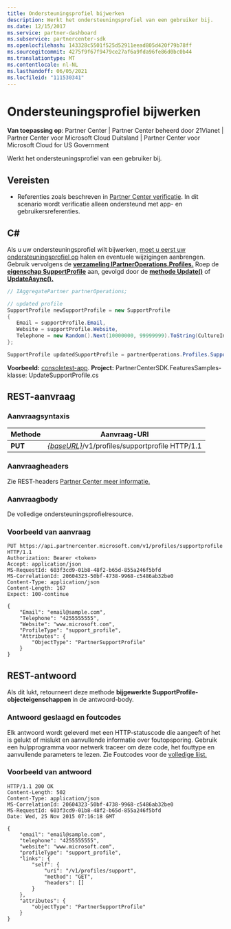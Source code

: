 ```yaml
---
title: Ondersteuningsprofiel bijwerken
description: Werkt het ondersteuningsprofiel van een gebruiker bij.
ms.date: 12/15/2017
ms.service: partner-dashboard
ms.subservice: partnercenter-sdk
ms.openlocfilehash: 143328c5501f525d52911eead805d420f79b78ff
ms.sourcegitcommit: 4275f9f67f9479ce27af6a9fda96fe86d0bc0b44
ms.translationtype: MT
ms.contentlocale: nl-NL
ms.lasthandoff: 06/05/2021
ms.locfileid: "111530341"
---
```

# <a name="update-support-profile"></a>Ondersteuningsprofiel bijwerken

**Van toepassing op**: Partner Center | Partner Center beheerd door 21Vianet | Partner Center voor Microsoft Cloud Duitsland | Partner Center voor Microsoft Cloud for US Government

Werkt het ondersteuningsprofiel van een gebruiker bij.

## <a name="prerequisites"></a>Vereisten

- Referenties zoals beschreven in [Partner Center verificatie](partner-center-authentication.md). In dit scenario wordt verificatie alleen ondersteund met app- en gebruikersreferenties.

## <a name="c"></a>C\#

Als u uw ondersteuningsprofiel wilt bijwerken, [moet u eerst uw ondersteuningsprofiel op](get-support-profile.md) halen en eventuele wijzigingen aanbrengen. Gebruik vervolgens de [**verzameling IPartnerOperations.Profiles.**](/dotnet/api/microsoft.store.partnercenter.ipartner.profiles) Roep de [**eigenschap SupportProfile**](/dotnet/api/microsoft.store.partnercenter.profiles.isupportprofile) aan, gevolgd door de [**methode Update()**](/dotnet/api/microsoft.store.partnercenter.profiles.isupportprofile.update) of [**UpdateAsync().**](/dotnet/api/microsoft.store.partnercenter.profiles.isupportprofile.updateasync)

``` csharp
// IAggregatePartner partnerOperations;

// updated profile
SupportProfile newSupportProfile = new SupportProfile
{
   Email = supportProfile.Email,
   Website = supportProfile.Website,
   Telephone = new Random().Next(10000000, 99999999).ToString(CultureInfo.InvariantCulture)
};

SupportProfile updatedSupportProfile = partnerOperations.Profiles.SupportProfile.Update(newSupportProfile);
```

**Voorbeeld:** [consoletest-app](console-test-app.md). **Project:** PartnerCenterSDK.FeaturesSamples-klasse: UpdateSupportProfile.cs 

## <a name="rest-request"></a>REST-aanvraag

### <a name="request-syntax"></a>Aanvraagsyntaxis

| Methode  | Aanvraag-URI                                                                     |
|---------|---------------------------------------------------------------------------------|
| **PUT** | [*{baseURL}*](partner-center-rest-urls.md)/v1/profiles/supportprofile HTTP/1.1 |

### <a name="request-headers"></a>Aanvraagheaders

Zie REST-headers [Partner Center meer informatie.](headers.md)

### <a name="request-body"></a>Aanvraagbody

De volledige ondersteuningsprofielresource.

### <a name="request-example"></a>Voorbeeld van aanvraag

```http
PUT https://api.partnercenter.microsoft.com/v1/profiles/supportprofile HTTP/1.1
Authorization: Bearer <token>
Accept: application/json
MS-RequestId: 603f3cd9-01b8-48f2-b65d-855a246f5bfd
MS-CorrelationId: 20604323-50bf-4738-9968-c5486ab32be0
Content-Type: application/json
Content-Length: 167
Expect: 100-continue

{
    "Email": "email@sample.com",
    "Telephone": "4255555555",
    "Website": "www.microsoft.com",
    "ProfileType": "support_profile",
    "Attributes": {
        "ObjectType": "PartnerSupportProfile"
    }
}
```

## <a name="rest-response"></a>REST-antwoord

Als dit lukt, retourneert deze methode **bijgewerkte SupportProfile-objecteigenschappen** in de antwoord-body.

### <a name="response-success-and-error-codes"></a>Antwoord geslaagd en foutcodes

Elk antwoord wordt geleverd met een HTTP-statuscode die aangeeft of het is gelukt of mislukt en aanvullende informatie over foutopsporing. Gebruik een hulpprogramma voor netwerk traceer om deze code, het fouttype en aanvullende parameters te lezen. Zie Foutcodes voor de [volledige lijst.](error-codes.md)

### <a name="response-example"></a>Voorbeeld van antwoord

```http
HTTP/1.1 200 OK
Content-Length: 502
Content-Type: application/json
MS-CorrelationId: 20604323-50bf-4738-9968-c5486ab32be0
MS-RequestId: 603f3cd9-01b8-48f2-b65d-855a246f5bfd
Date: Wed, 25 Nov 2015 07:16:18 GMT

{
    "email": "email@sample.com",
    "telephone": "4255555555",
    "website": "www.microsoft.com",
    "profileType": "support_profile",
    "links": {
        "self": {
            "uri": "/v1/profiles/support",
            "method": "GET",
            "headers": []
        }
    },
    "attributes": {
        "objectType": "PartnerSupportProfile"
    }
}
```
